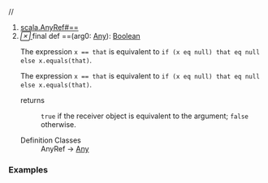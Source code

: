 //
<ol>
<li><a href="https://www.scala-lang.org/api/2.12.3/scala/collection/immutable/List.html#==(x$1:Any):Boolean">scala.AnyRef#==</a></li>
<li name="scala.AnyRef#==" visbl="pub" class="indented0 " data-isabs="false" fullcomment="yes" group="Ungrouped"> <a id="==(x$1:Any):Boolean"></a><a id="==(Any):Boolean"></a> <span class="permalink"> <a href="../../../scala/collection/immutable/List.html#==(x$1:Any):Boolean" title="Permalink"> <i class="material-icons"></i> </a> </span> <span class="modifier_kind"> <span class="modifier">final </span> <span class="kind">def</span> </span> <span class="symbol"> <span title="gt4s: $eq$eq" class="name">==</span><span class="params">(<span name="arg0">arg0: <a href="../../Any.html" class="extype" name="scala.Any">Any</a></span>)</span><span class="result">: <a href="../../Boolean.html" class="extype" name="scala.Boolean">Boolean</a></span> </span> <p class="shortcomment cmt">The expression <code>x == that</code> is equivalent to <code>if (x eq null) that eq null else x.equals(that)</code>.</p>
 <div class="fullcomment">
  <div class="comment cmt">
   <p>The expression <code>x == that</code> is equivalent to <code>if (x eq null) that eq null else x.equals(that)</code>. </p>
  </div>
  <dl class="paramcmts block">
   <dt>
    returns
   </dt>
   <dd class="cmt">
    <p><code>true</code> if the receiver object is equivalent to the argument; <code>false</code> otherwise.</p>
   </dd>
  </dl>
  <dl class="attributes block"> 
   <dt>
    Definition Classes
   </dt>
   <dd>
    AnyRef → 
    <a href="../../Any.html" class="extype" name="scala.Any">Any</a>
   </dd>
  </dl>
 </div> </li>
        </ol>


### Examples





























